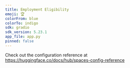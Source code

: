 ```yaml
---
title: Employment Eligibility
emoji: 🏆
colorFrom: blue
colorTo: indigo
sdk: gradio
sdk_version: 5.23.1
app_file: app.py
pinned: false
---
```


Check out the configuration reference at https://huggingface.co/docs/hub/spaces-config-reference

